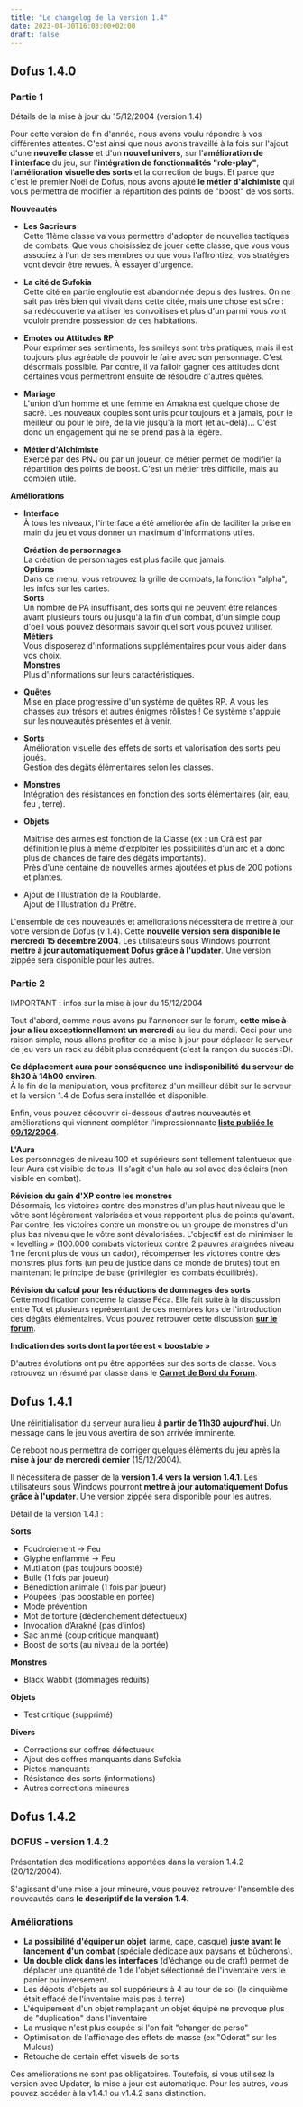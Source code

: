 ```yaml
---
title: "Le changelog de la version 1.4"
date: 2023-04-30T16:03:00+02:00
draft: false
---
```


## Dofus 1.4.0

### Partie 1

Détails de la mise à jour du 15/12/2004 (version 1.4)

Pour cette version de fin d'année, nous avons voulu répondre à vos différentes attentes. C'est ainsi que nous avons travaillé à la fois sur l'ajout d'une **nouvelle classe** et d'un **nouvel univers**, sur l'**amélioration de l'interface** du jeu, sur l'**intégration de fonctionnalités "role-play"**, l'**amélioration visuelle des sorts** et la correction de bugs. Et parce que c'est le premier Noël de Dofus, nous avons ajouté **le métier d'alchimiste** qui vous permettra de modifier la répartition des points de "boost" de vos sorts.

**Nouveautés**

*   **Les Sacrieurs**  
    Cette 11ème classe va vous permettre d'adopter de nouvelles tactiques de combats. Que vous choisissiez de jouer cette classe, que vous vous associez à l'un de ses membres ou que vous l'affrontiez, vos stratégies vont devoir être revues. À essayer d'urgence.
  
*   **La cité de Sufokia**  
    Cette cité en partie engloutie est abandonnée depuis des lustres. On ne sait pas très bien qui vivait dans cette citée, mais une chose est sûre : sa redécouverte va attiser les convoitises et plus d'un parmi vous vont vouloir prendre possession de ces habitations.  
    
*   **Emotes ou Attitudes RP**  
    Pour exprimer ses sentiments, les smileys sont très pratiques, mais il est toujours plus agréable de pouvoir le faire avec son personnage. C'est désormais possible. Par contre, il va falloir gagner ces attitudes dont certaines vous permettront ensuite de résoudre d'autres quêtes.  
    
*   **Mariage**  
    L'union d'un homme et une femme en Amakna est quelque chose de sacré. Les nouveaux couples sont unis pour toujours et à jamais, pour le meilleur ou pour le pire, de la vie jusqu'à la mort (et au-delà)... C'est donc un engagement qui ne se prend pas à la légère.  
    
*   **Métier d'Alchimiste**  
    Exercé par des PNJ ou par un joueur, ce métier permet de modifier la répartition des points de boost. C'est un métier très difficile, mais au combien utile.

**Améliorations**

*   **Interface**  
    À tous les niveaux, l'interface a été améliorée afin de faciliter la prise en main du jeu et vous donner un maximum d'informations utiles.  
      
    **Création de personnages**  
    La création de personnages est plus facile que jamais.  
    **Options**  
    Dans ce menu, vous retrouvez la grille de combats, la fonction "alpha", les infos sur les cartes.  
    **Sorts**  
    Un nombre de PA insuffisant, des sorts qui ne peuvent être relancés avant plusieurs tours ou jusqu'à la fin d'un combat, d'un simple coup d'oeil vous pouvez désormais savoir quel sort vous pouvez utiliser.  
    **Métiers**  
    Vous disposerez d'informations supplémentaires pour vous aider dans vos choix.  
    **Monstres**  
    Plus d'informations sur leurs caractéristiques.  
    
*   **Quêtes**  
    Mise en place progressive d'un système de quêtes RP. A vous les chasses aux trésors et autres énigmes rôlistes ! Ce système s'appuie sur les nouveautés présentes et à venir.
  
*   **Sorts**  
    Amélioration visuelle des effets de sorts et valorisation des sorts peu joués.  
    Gestion des dégâts élémentaires selon les classes.  
    
*   **Monstres**  
    Intégration des résistances en fonction des sorts élémentaires (air, eau, feu , terre).  
    
*   **Objets**  
    
    Maîtrise des armes est fonction de la Classe (ex : un Crâ est par définition le plus à même d'exploiter les possibilités d'un arc et a donc plus de chances de faire des dégâts importants).  
    Près d'une centaine de nouvelles armes ajoutées et plus de 200 potions et plantes.  
    
*   Ajout de l'llustration de la Roublarde.  
    Ajout de l'llustration du Prêtre.

L'ensemble de ces nouveautés et améliorations nécessitera de mettre à jour votre version de Dofus (v 1.4). Cette **nouvelle version sera disponible le mercredi 15 décembre 2004**. Les utilisateurs sous Windows pourront **mettre à jour automatiquement Dofus grâce à l'updater**. Une version zippée sera disponible pour les autres.

### Partie 2

IMPORTANT : infos sur la mise à jour du 15/12/2004

Tout d'abord, comme nous avons pu l'annoncer sur le forum, **cette mise à jour a lieu exceptionnellement un mercredi** au lieu du mardi. Ceci pour une raison simple, nous allons profiter de la mise à jour pour déplacer le serveur de jeu vers un rack au débit plus conséquent (c'est la rançon du succès :D).

**Ce déplacement aura pour conséquence une indisponibilité du serveur de 8h30 à 14h00 environ.**  
À la fin de la manipulation, vous profiterez d'un meilleur débit sur le serveur et la version 1.4 de Dofus sera installée et disponible.

Enfin, vous pouvez découvrir ci-dessous d'autres nouveautés et améliorations qui viennent compléter l'impressionnante [**liste publiée le 09/12/2004**](https://web.archive.org/web/20041221193242/http://www.dofus.com/?page=news&rubrique=news&contenu=news_display&idnews=156).

**L'Aura**  
Les personnages de niveau 100 et supérieurs sont tellement talentueux que leur Aura est visible de tous. Il s'agit d'un halo au sol avec des éclairs (non visible en combat).

**Révision du gain d'XP contre les monstres**  
Désormais, les victoires contre des monstres d'un plus haut niveau que le vôtre sont légèrement valorisées et vous rapportent plus de points qu'avant. Par contre, les victoires contre un monstre ou un groupe de monstres d'un plus bas niveau que le vôtre sont dévalorisées. L'objectif est de minimiser le « levelling » (100.000 combats victorieux contre 2 pauvres araignées niveau 1 ne feront plus de vous un cador), récompenser les victoires contre des monstres plus forts (un peu de justice dans ce monde de brutes) tout en maintenant le principe de base (privilégier les combats équilibrés).

**Révision du calcul pour les réductions de dommages des sorts**  
Cette modification concerne la classe Féca. Elle fait suite à la discussion entre Tot et plusieurs représentant de ces membres lors de l'introduction des dégâts élémentaires. Vous pouvez retrouver cette discussion [**sur le forum**](https://web.archive.org/web/20041221193242/http://forum.dofus.com/topic.php?id=3373&p=8).

**Indication des sorts dont la portée est « boostable »**

D'autres évolutions ont pu être apportées sur des sorts de classe. Vous retrouvez un résumé par classe dans le [**Carnet de Bord du Forum**](https://web.archive.org/web/20041221193242/http://forum.dofus.com/thread.php?id=2).


## Dofus 1.4.1

Une réinitialisation du serveur aura lieu **à partir de 11h30 aujourd’hui**. Un message dans le jeu vous avertira de son arrivée imminente.

Ce reboot nous permettra de corriger quelques éléments du jeu après la **mise à jour de mercredi dernier** (15/12/2004).

Il nécessitera de passer de la **version 1.4 vers la version 1.4.1**. Les utilisateurs sous Windows pourront **mettre à jour automatiquement Dofus grâce à l'updater**. Une version zippée sera disponible pour les autres.

Détail de la version 1.4.1 :

**Sorts**

*   Foudroiement -> Feu
*   Glyphe enflammé -> Feu
*   Mutilation (pas toujours boosté)
*   Bulle (1 fois par joueur)
*   Bénédiction animale (1 fois par joueur)
*   Poupées (pas boostable en portée)
*   Mode prévention
*   Mot de torture (déclenchement défectueux)
*   Invocation d’Arakné (pas d’infos)
*   Sac animé (coup critique manquant)
*   Boost de sorts (au niveau de la portée)

**Monstres**

*   Black Wabbit (dommages réduits)

**Objets**

*   Test critique (supprimé)

**Divers**

*   Corrections sur coffres défectueux
*   Ajout des coffres manquants dans Sufokia
*   Pictos manquants
*   Résistance des sorts (informations)
*   Autres corrections mineures

## Dofus 1.4.2

### DOFUS - version 1.4.2

Présentation des modifications apportées dans la version 1.4.2 (20/12/2004).

S'agissant d'une mise à jour mineure, vous pouvez retrouver l'ensemble des nouveautés dans **le descriptif de la version 1.4**.

   ### Améliorations

*   **La possibilité d'équiper un objet** (arme, cape, casque) **juste avant le lancement d'un combat** (spéciale dédicace aux paysans et bûcherons).
*   **Un double click dans les interfaces** (d'échange ou de craft) permet de déplacer une quantité de 1 de l'objet sélectionné de l'inventaire vers le panier ou inversement.
*   Les dépots d'objets au sol suppérieurs à 4 au tour de soi (le cinquième était effacé de l'inventaire mais pas à terre)
*   L'équipement d'un objet remplaçant un objet équipé ne provoque plus de "duplication" dans l'inventaire
*   La musique n'est plus coupée si l'on fait "changer de perso"
*   Optimisation de l'affichage des effets de masse (ex "Odorat" sur les Mulous)
*   Retouche de certain effet visuels de sorts

Ces améliorations ne sont pas obligatoires. Toutefois, si vous utilisez la version avec Updater, la mise à jour est automatique. Pour les autres, vous pouvez accéder à la v1.4.1 ou v1.4.2 sans distinction.